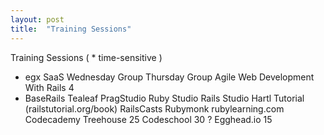 ```yaml
---
layout: post
title:  "Training Sessions"
---
```


Training Sessions ( * time-sensitive )

* egx SaaS
  Wednesday Group
  Thursday Group
  Agile Web Development With Rails 4
* BaseRails
  Tealeaf
  PragStudio
    Ruby Studio
    Rails Studio
  Hartl Tutorial (railstutorial.org/book)
  RailsCasts
  Rubymonk
  rubylearning.com
  Codecademy
  Treehouse 25
  Codeschool  30
? Egghead.io  15

